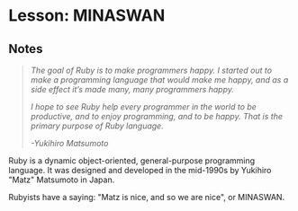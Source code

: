 # Lesson: MINASWAN

## Notes

>_The goal of Ruby is to make programmers happy. I started out to make a programming language that would make me happy, and as a side effect it’s made many, many programmers happy._
>
>_I hope to see Ruby help every programmer in the world to be productive, and to enjoy programming, and to be happy. That is the primary purpose of Ruby language._
>
>_-Yukihiro Matsumoto_

Ruby is a dynamic object-oriented, general-purpose programming language. It was designed and developed in the mid-1990s by Yukihiro "Matz" Matsumoto in Japan.

Rubyists have a saying: "Matz is nice, and so we are nice", or MINASWAN.